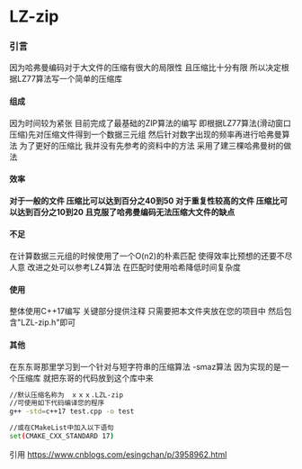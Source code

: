 # LZ-zip
### 引言
因为哈弗曼编码对于大文件的压缩有很大的局限性 且压缩比十分有限 所以决定根据LZ77算法写一个简单的压缩库 

#### 组成
因为时间较为紧张 目前完成了最基础的ZIP算法的编写 即根据LZ77算法(滑动窗口压缩)先对压缩文件得到一个数据三元组 然后针对数字出现的频率再进行哈弗曼算法 为了更好的压缩比 我并没有先参考的资料中的方法 采用了建三棵哈弗曼树的做法

#### 效率
**对于一般的文件 压缩比可以达到百分之40到50
对于重复性较高的文件 压缩比可以达到百分之10到20
且克服了哈弗曼编码无法压缩大文件的缺点**


#### 不足
在计算数据三元组的时候使用了一个O(n2)的朴素匹配 使得效率比预想的还要不尽人意 改进之处可以参考LZ4算法 在匹配时使用哈希降低时间复杂度

#### 使用
整体使用C++17编写 关键部分提供注释
只需要把本文件夹放在您的项目中 然后包含"LZL-zip.h"即可

#### 其他
在东东哥那里学习到一个针对与短字符串的压缩算法 -smaz算法 因为实现的是一个压缩库 就把东哥的代码放到这个库中来


```bash
//默认压缩名称为　ｘｘｘ.LZL-zip
//可使用如下代码编译您的程序 
g++ -std=c++17 test.cpp -o test

//或在CMakeList中加入以下语句
set(CMAKE_CXX_STANDARD 17)
```

引用
https://www.cnblogs.com/esingchan/p/3958962.html
